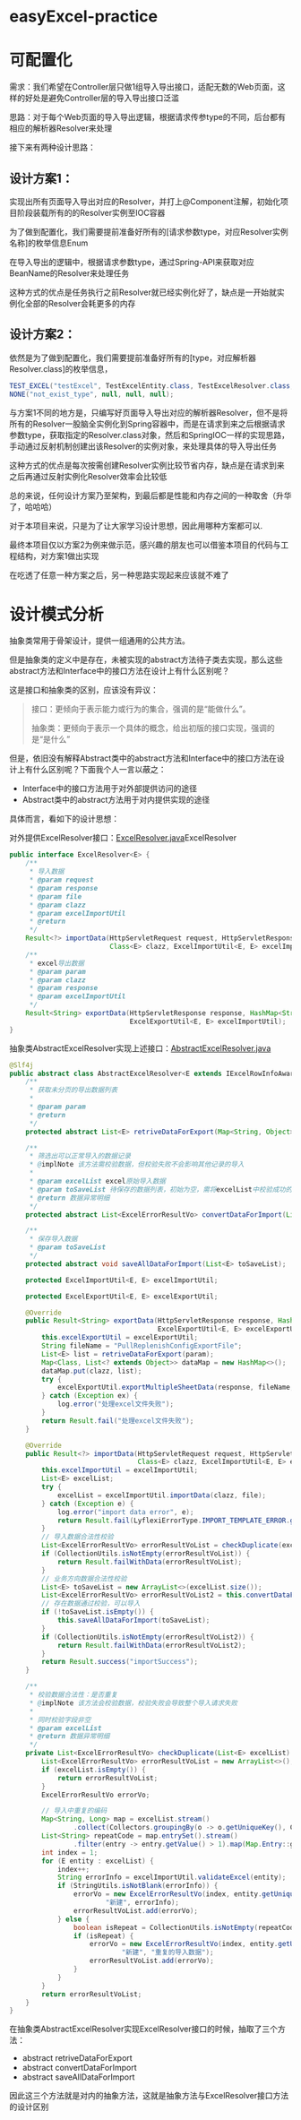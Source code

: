 # easyExcel-practice

# 可配置化
需求：我们希望在Controller层只做1组导入导出接口，适配无数的Web页面，这样的好处是避免Controller层的导入导出接口泛滥

思路：对于每个Web页面的导入导出逻辑，根据请求传参type的不同，后台都有相应的解析器Resolver来处理

接下来有两种设计思路：
## 设计方案1：
实现出所有页面导入导出对应的Resolver，并打上@Component注解，初始化项目阶段装载所有的的Resolver实例至IOC容器

为了做到配置化，我们需要提前准备好所有的[请求参数type，对应Resolver实例名称]的枚举信息Enum

在导入导出的逻辑中，根据请求参数type，通过Spring-API来获取对应BeanName的Resolver来处理任务

这种方式的优点是任务执行之前Resolver就已经实例化好了，缺点是一开始就实例化全部的Resolver会耗更多的内存
## 设计方案2：
依然是为了做到配置化，我们需要提前准备好所有的[type，对应解析器Resolver.class]的枚举信息，
```java
TEST_EXCEL("testExcel", TestExcelEntity.class, TestExcelResolver.class, "template\\testExcel.xlsx"),
NONE("not_exist_type", null, null, null);
```

与方案1不同的地方是，只编写好页面导入导出对应的解析器Resolver，但不是将所有的Resolver一股脑全实例化到Spring容器中，而是在请求到来之后根据请求参数type，获取指定的Resolver.class对象，然后和SpringIOC一样的实现思路，手动通过反射机制创建出该Resolver的实例对象，来处理具体的导入导出任务

这种方式的优点是每次按需创建Resolver实例比较节省内存，缺点是在请求到来之后再通过反射实例化Resolver效率会比较低

总的来说，任何设计方案乃至架构，到最后都是性能和内存之间的一种取舍（升华了，哈哈哈）

对于本项目来说，只是为了让大家学习设计思想，因此用哪种方案都可以.

最终本项目仅以方案2为例来做示范，感兴趣的朋友也可以借鉴本项目的代码与工程结构，对方案1做出实现

在吃透了任意一种方案之后，另一种思路实现起来应该就不难了


# 设计模式分析

抽象类常用于骨架设计，提供一组通用的公共方法。

但是抽象类的定义中是存在，未被实现的abstract方法待子类去实现，那么这些abstract方法和Interface中的接口方法在设计上有什么区别呢？

这是接口和抽象类的区别，应该没有异议：

> 接口：更倾向于表示能力或行为的集合，强调的是“能做什么”。
> 
> 抽象类：更倾向于表示一个具体的概念，给出初版的接口实现，强调的是“是什么”

但是，依旧没有解释Abstract类中的abstract方法和Interface中的接口方法在设计上有什么区别呢？下面我个人一言以蔽之：
- Interface中的接口方法用于对外部提供访问的途径
- Abstract类中的abstract方法用于对内提供实现的途径

具体而言，看如下的设计思想：

对外提供ExcelResolver接口：[ExcelResolver.java](custom-easyExcel-framework%2Fsrc%2Fmain%2Fjava%2Forg%2Flyflexi%2Fcustomeasyexcelframework%2FcommonApi%2Fresolver%2FExcelResolver.java)ExcelResolver

```java
public interface ExcelResolver<E> {
    /**
     * 导入数据
     * @param request
     * @param response
     * @param file
     * @param clazz
     * @param excelImportUtil
     * @return
     */
    Result<?> importData(HttpServletRequest request, HttpServletResponse response, MultipartFile file,
                         Class<E> clazz, ExcelImportUtil<E, E> excelImportUtil);
    /**
     * excel导出数据
     * @param param
     * @param clazz
     * @param response
     * @param excelImportUtil
     */
    Result<String> exportData(HttpServletResponse response, HashMap<String, Object> param, Class<E> clazz,
                              ExcelExportUtil<E, E> excelImportUtil);
}

```

抽象类AbstractExcelResolver实现上述接口：[AbstractExcelResolver.java](custom-easyExcel-framework%2Fsrc%2Fmain%2Fjava%2Forg%2Flyflexi%2Fcustomeasyexcelframework%2FcommonApi%2Fresolver%2FAbstractExcelResolver.java)
```java
@Slf4j
public abstract class AbstractExcelResolver<E extends IExcelRowInfoAware> implements ExcelResolver<E> {
    /**
     * 获取未分页的导出数据列表
     *
     * @param param
     * @return
     */
    protected abstract List<E> retriveDataForExport(Map<String, Object> param);

    /**
     * 筛选出可以正常导入的数据记录
     * @implNote 该方法需校验数据，但校验失败不会影响其他记录的导入
     *
     * @param excelList excel原始导入数据
     * @param toSaveList 待保存的数据列表，初始为空，需将excelList中校验成功的数据保存到该列表中
     * @return 数据异常明细
     */
    protected abstract List<ExcelErrorResultVo> convertDataForImport(List<E> excelList, List<E> toSaveList);

    /**
     * 保存导入数据
     * @param toSaveList
     */
    protected abstract void saveAllDataForImport(List<E> toSaveList);

    protected ExcelImportUtil<E, E> excelImportUtil;

    protected ExcelExportUtil<E, E> excelExportUtil;

    @Override
    public Result<String> exportData(HttpServletResponse response, HashMap<String, Object> param, Class<E> clazz,
                                     ExcelExportUtil<E, E> excelExportUtil) {
        this.excelExportUtil = excelExportUtil;
        String fileName = "PullReplenishConfigExportFile";
        List<E> list = retriveDataForExport(param);
        Map<Class, List<? extends Object>> dataMap = new HashMap<>();
        dataMap.put(clazz, list);
        try {
            excelExportUtil.exportMultipleSheetData(response, fileName, dataMap, clazz);
        } catch (Exception ex) {
            log.error("处理excel文件失败");
        }
        return Result.fail("处理excel文件失败");
    }

    @Override
    public Result<?> importData(HttpServletRequest request, HttpServletResponse response, MultipartFile file,
                                Class<E> clazz, ExcelImportUtil<E, E> excelImportUtil) {
        this.excelImportUtil = excelImportUtil;
        List<E> excelList;
        try {
            excelList = excelImportUtil.importData(clazz, file);
        } catch (Exception e) {
            log.error("import data error", e);
            return Result.fail(LyflexiErrorType.IMPORT_TEMPLATE_ERROR.getMesg());
        }
        // 导入数据合法性校验
        List<ExcelErrorResultVo> errorResultVoList = checkDuplicate(excelList);
        if (CollectionUtils.isNotEmpty(errorResultVoList)) {
            return Result.failWithData(errorResultVoList);
        }
        // 业务方向数据合法性校验
        List<E> toSaveList = new ArrayList<>(excelList.size());
        List<ExcelErrorResultVo> errorResultVoList2 = this.convertDataForImport(excelList, toSaveList);
        // 存在数据通过校验，可以导入
        if (!toSaveList.isEmpty()) {
            this.saveAllDataForImport(toSaveList);
        }
        if (CollectionUtils.isNotEmpty(errorResultVoList2)) {
            return Result.failWithData(errorResultVoList2);
        }
        return Result.success("importSuccess");
    }

    /**
     * 校验数据合法性：是否重复
     * @implNote 该方法会校验数据，校验失败会导致整个导入请求失败
     *
     * 同时校验字段非空
     * @param excelList
     * @return 数据异常明细
     */
    private List<ExcelErrorResultVo> checkDuplicate(List<E> excelList) {
        List<ExcelErrorResultVo> errorResultVoList = new ArrayList<>();
        if (excelList.isEmpty()) {
            return errorResultVoList;
        }
        ExcelErrorResultVo errorVo;

        // 导入中重复的编码
        Map<String, Long> map = excelList.stream()
                .collect(Collectors.groupingBy(o -> o.getUniqueKey(), Collectors.counting()));
        List<String> repeatCode = map.entrySet().stream()
                .filter(entry -> entry.getValue() > 1).map(Map.Entry::getKey).collect(Collectors.toList());
        int index = 1;
        for (E entity : excelList) {
            index++;
            String errorInfo = excelImportUtil.validateExcel(entity);
            if (StringUtils.isNotBlank(errorInfo)) {
                errorVo = new ExcelErrorResultVo(index, entity.getUniqueKey(), entity.getRecordName(),
                        "新建", errorInfo);
                errorResultVoList.add(errorVo);
            } else {
                boolean isRepeat = CollectionUtils.isNotEmpty(repeatCode) && repeatCode.contains(entity.getUniqueKey());
                if (isRepeat) {
                    errorVo = new ExcelErrorResultVo(index, entity.getUniqueKey(), entity.getRecordName(),
                            "新建", "重复的导入数据");
                    errorResultVoList.add(errorVo);
                }
            }
        }
        return errorResultVoList;
    }
}

```

在抽象类AbstractExcelResolver实现ExcelResolver接口的时候，抽取了三个方法：
- abstract retriveDataForExport
- abstract convertDataForImport
- abstract saveAllDataForImport

因此这三个方法就是对内的抽象方法，这就是抽象方法与ExcelResolver接口方法的设计区别
